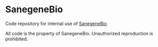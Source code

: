 # SanegeneBio

Code repository for internal use of [SanegeneBio](https://www.sanegenebio.com)

All code is the property of SanegeneBio. Unauthorized reproduction is prohibited. 